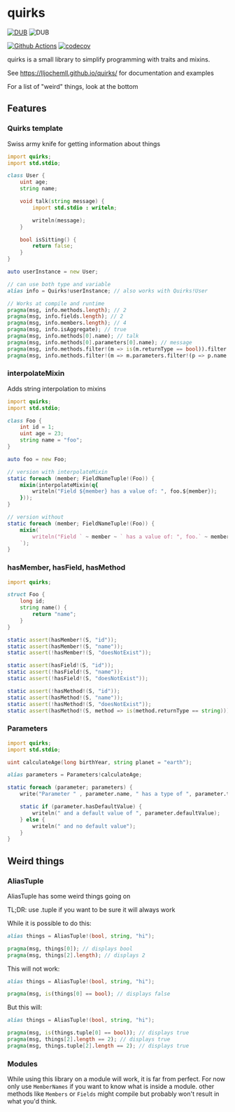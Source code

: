 # quirks
[![DUB](https://img.shields.io/dub/v/quirks)](https://code.dlang.org/packages/quirks)
![DUB](https://img.shields.io/dub/l/quirks)

[![Github Actions](https://img.shields.io/github/workflow/status/lljochemll/quirks/ci/master)](https://github.com/lljochemll/quirks/actions?query=workflow%3Aci)
[![codecov](https://codecov.io/gh/llJochemll/quirks/branch/master/graph/badge.svg)](https://codecov.io/gh/llJochemll/quirks)


quirks is a small library to simplify programming with traits and mixins.

See https://lljochemll.github.io/quirks/ for documentation and examples

For a list of "weird" things, look at the bottom

## Features
### Quirks template
Swiss army knife for getting information about things
```D
import quirks;
import std.stdio;

class User {
    uint age;
    string name;

    void talk(string message) {
        import std.stdio : writeln;

        writeln(message);
    }

    bool isSitting() {
        return false;
    }
}

auto userInstance = new User;

// can use both type and variable
alias info = Quirks!userInstance; // also works with Quirks!User

// Works at compile and runtime
pragma(msg, info.methods.length); // 2
pragma(msg, info.fields.length); // 2
pragma(msg, info.members.length); // 4
pragma(msg, info.isAggregate); // true
pragma(msg, info.methods[0].name); // talk
pragma(msg, info.methods[0].parameters[0].name); // message
pragma(msg, info.methods.filter!(m => is(m.returnType == bool)).filter!(m => true)[0].name); // isSitting
pragma(msg, info.methods.filter!(m => m.parameters.filter!(p => p.name == "message").length > 0)[0].name); // talk 
```

### interpolateMixin
Adds string interpolation to mixins
```D
import quirks;
import std.stdio;

class Foo {
    int id = 1;
    uint age = 23;
    string name = "foo";
}

auto foo = new Foo;

// version with interpolateMixin
static foreach (member; FieldNameTuple!(Foo)) {
    mixin(interpolateMixin(q{
        writeln("Field ${member} has a value of: ", foo.${member});
    }));
}

// version without
static foreach (member; FieldNameTuple!(Foo)) {
    mixin(`
        writeln("Field ` ~ member ~ ` has a value of: ", foo.` ~ member ~ `);
    `);
}
```

### hasMember, hasField, hasMethod
```D
import quirks;

struct Foo {
    long id;
    string name() {
        return "name";
    }
}

static assert(hasMember!(S, "id"));
static assert(hasMember!(S, "name"));
static assert(!hasMember!(S, "doesNotExist"));

static assert(hasField!(S, "id"));
static assert(!hasField!(S, "name"));
static assert(!hasField!(S, "doesNotExist"));

static assert(!hasMethod!(S, "id"));
static assert(hasMethod!(S, "name"));
static assert(!hasMethod!(S, "doesNotExist"));
static assert(hasMethod!(S, method => is(method.returnType == string)));
```

### Parameters
```D
import quirks;
import std.stdio;

uint calculateAge(long birthYear, string planet = "earth");

alias parameters = Parameters!calculateAge;

static foreach (parameter; parameters) {
    write("Parameter " , parameter.name, " has a type of ", parameter.type.stringof);

    static if (parameter.hasDefaultValue) {
        writeln(" and a default value of ", parameter.defaultValue);
    } else {
        writeln(" and no default value");
    }
}
```
## Weird things
### AliasTuple
AliasTuple has some weird things going on

TL;DR: use .tuple if you want to be sure it will always work

While it is possible to do this:
```D
alias things = AliasTuple!(bool, string, "hi");

pragma(msg, things[0]); // displays bool
pragma(msg, things[2].length); // displays 2
```
This will not work:
```D
alias things = AliasTuple!(bool, string, "hi");

pragma(msg, is(things[0] == bool); // displays false
```
But this will:
```D
alias things = AliasTuple!(bool, string, "hi");

pragma(msg, is(things.tuple[0] == bool)); // displays true
pragma(msg, things[2].length == 2); // displays true
pragma(msg, things.tuple[2].length == 2); // displays true
```

### Modules
While using this library on a module will work, it is far from perfect. For now only use ```MemberNames``` if you want to know what is inside a module. other methods like ```Members``` or ```Fields``` might compile but probably won't result in what you'd think.